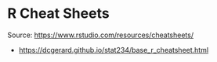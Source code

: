 # R Cheat Sheets

Source: https://www.rstudio.com/resources/cheatsheets/

- https://dcgerard.github.io/stat234/base_r_cheatsheet.html